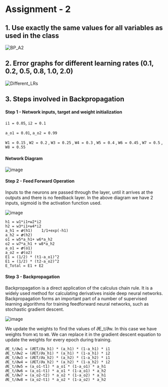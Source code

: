 # Assignment - 2

## 1. Use exactly the same values for all variables as used in the class

![BP_A2](https://user-images.githubusercontent.com/6522987/135614643-31d850bf-3610-4fce-beba-777a7c685cc8.png)


## 2. Error graphs for different learning rates (0.1, 0.2, 0.5, 0.8, 1.0, 2.0)

![Different_LRs](https://user-images.githubusercontent.com/6522987/135614909-2bc8e980-0de5-4150-af72-8446c943ad28.png)


## 3. Steps involved in Backpropagation

  #### Step 1 - Network inputs, target and weight initialization 
  
  `i1 = 0.05`, `i2 = 0.1`
  
  `a_o1 = 0.01`, `a_o2 = 0.99`
  
  `W1 = 0.15` , `W2 = 0.2` , `W3 = 0.25` , `W4 = 0.3` , `W5 = 0.4` , `W6 = 0.45` , `W7 = 0.5` , `W8 = 0.55`
  

#### Network Diagram

![image](https://user-images.githubusercontent.com/6522987/135616790-b7c714d3-f873-4773-b2f4-1cee0ec8e4d6.png)

#### Step 2 - Feed Forward Operation 
  
Inputs to the neurons are passed through the layer, until it arrives at the outputs and there is no feedback layer. In the above diagram we have 2 inputs, sigmoid is the activation function used.

![image](https://user-images.githubusercontent.com/6522987/135621028-41ee2462-b339-443b-9ec8-66b8fde3753b.png)



    h1 = w1*i1+w2*i2
    h2 = w3*i1+w4*i2	
    a_h1 = 𝝈(h1)	1/1+exp(-h1)	
    a_h2 = 𝝈(h2)		
    o1 = w5*a_h1+ w6*a_h2		
    o2 = w7*a_h1 + w8*a_h2		
    a_o1 = 𝝈(o1)		
    a_o2 = 𝝈(o2)		
    E1 = (1/2) * (t1-a_o1)^2 		
    E1 = (1/2) * (t2-a_o2)^2 		
    E_Total = E1 + E2		



  #### Step 3 - Backpropagation 
  
  Backpropagation is a direct application of the calculus chain rule. It is a widely used method for calculating derivatives inside 
  deep neural networks. Backpropagation forms an important part of a number of supervised learning algorithms for training 
  feedforward neural networks, such as stochastic gradient descent.
  
  ![image](https://user-images.githubusercontent.com/6522987/135621966-86d68db3-f1f4-45e0-a548-f817c0a49bd5.png)


  We update the weights to find the values of 𝜕E_t/𝜕w. In this case we have weights from `W1` to `W8`. We can replace it in the gradient descent equation to update the weights     for every epoch during training.



    𝜕E_t/𝜕w1 = (𝜕ET/𝜕a_h1) * (a_h1) * (1-a_h1) * i1				
    𝜕E_t/𝜕w2 = (𝜕ET/𝜕a_h1) * (a_h1) * (1-a_h1) * i2				
    𝜕E_t/𝜕w3 = (𝜕ET/𝜕a_h2) * (a_h2) * (1-a_h2) * i1				
    𝜕E_t/𝜕w4 = (𝜕ET/𝜕a_h2) * (a_h2) * (1-a_h2) * i2	
    𝜕E_t/𝜕w5 = (a_o1-t1) * a_o1 * (1-a_o1) * a_h1				
    𝜕E_t/𝜕w6 = (a_o1-t1) * a_o1 * (1-a_o1) * a_h2				
    𝜕E_t/𝜕w7 = (a_o2-t2) * a_o2 * (1-a_o2) * a_h1				
    𝜕E_t/𝜕w8 = (a_o2-t1) * a_o2 * (1-a_o2) * a_h2		
  
